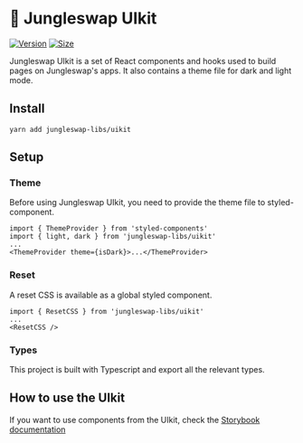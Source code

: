 # 🥞 Jungleswap UIkit

<!-- **This repository is not used anymore. See the [https://github.com/pancakeswap/pancake-toolkit](Pancake toolkit) instead** -->

[![Version](https://img.shields.io/npm/v/@pancakeswap-libs/uikit)](https://www.npmjs.com/package/@pancakeswap-libs/uikit) [![Size](https://img.shields.io/bundlephobia/min/@pancakeswap-libs/uikit)](https://www.npmjs.com/package/@pancakeswap-libs/uikit)

Jungleswap UIkit is a set of React components and hooks used to build pages on Jungleswap's apps. It also contains a theme file for dark and light mode.

## Install

`yarn add jungleswap-libs/uikit`

## Setup

### Theme

Before using Jungleswap UIkit, you need to provide the theme file to styled-component.

```
import { ThemeProvider } from 'styled-components'
import { light, dark } from 'jungleswap-libs/uikit'
...
<ThemeProvider theme={isDark}>...</ThemeProvider>
```

### Reset

A reset CSS is available as a global styled component.

```
import { ResetCSS } from 'jungleswap-libs/uikit'
...
<ResetCSS />
```

### Types

This project is built with Typescript and export all the relevant types.

## How to use the UIkit

If you want to use components from the UIkit, check the [Storybook documentation](https://pancakeswap.github.io/pancake-uikit/)
